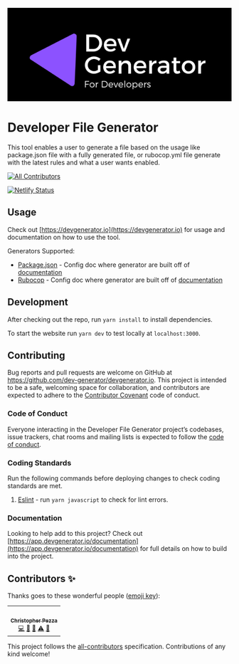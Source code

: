 ![DevGenerator Logo](https://github.com/dev-generator/devgenerator.io/blob/main/.github/Dev%20Generator%20Logo.png)

# Developer File Generator

This tool enables a user to generate a file based on the usage like package.json file with a fully generated file, or rubocop.yml file generate with the latest rules and what a user wants enabled.

<!-- ALL-CONTRIBUTORS-BADGE:START - Do not remove or modify this section -->
[![All Contributors](https://img.shields.io/badge/all_contributors-1-orange.svg?style=flat-square)](#contributors-)
<!-- ALL-CONTRIBUTORS-BADGE:END -->
[![Netlify Status](https://api.netlify.com/api/v1/badges/2ac12197-6557-4126-adef-4221bb467eb5/deploy-status)](https://app.netlify.com/sites/devgenerator/deploys)

## Usage

Check out [https://devgenerator.io](https://devgenerator.io) for usage and documentation on how to use the tool.

Generators Supported:

- [Package.json](https://devgenerator.io/generators/node_modules/packagejson) - Config doc where generator are built off of [documentation](https://docs.npmjs.com/cli/v6/configuring-npm/package-json)
- [Rubocop](https://devgenerator.io/generators/ruby_gems/rubocop) - Config doc where generator are built off of [documentation](https://docs.rubocop.org/rubocop/1.3/index.html)

## Development

After checking out the repo, run `yarn install` to install dependencies.

To start the website run `yarn dev` to test locally at `localhost:3000`.

## Contributing

Bug reports and pull requests are welcome on GitHub at https://github.com/dev-generator/devgenerator.io. This project is intended to be a safe, welcoming space for collaboration, and contributors are expected to adhere to the [Contributor Covenant](http://contributor-covenant.org) code of conduct.

### Code of Conduct

Everyone interacting in the Developer File Generator project’s codebases, issue trackers, chat rooms and mailing lists is expected to follow the [code of conduct](https://github.com/dev-generator/devgenerator.io/blob/main/CODE_OF_CONDUCT.md).

### Coding Standards

Run the following commands before deploying changes to check coding standards are met.

1. [Eslint](https://github.com/eslint/eslint) - run `yarn javascript` to check for lint errors.

### Documentation

Looking to help add to this project? Check out [https://app.devgenerator.io/documentation](https://app.devgenerator.io/documentation) for full details on how to build into the project.

## Contributors ✨

Thanks goes to these wonderful people ([emoji key](https://allcontributors.org/docs/en/emoji-key)):

<!-- ALL-CONTRIBUTORS-LIST:START - Do not remove or modify this section -->
<!-- prettier-ignore-start -->
<!-- markdownlint-disable -->
<table>
  <tr>
    <td align="center"><a href="https://chris-pezza.com"><img src="https://avatars3.githubusercontent.com/u/5841177?v=4" width="100px;" alt=""/><br /><sub><b>Christopher Pezza</b></sub></a><br /><a href="https://github.com/dev-generator/devgenerator.io/commits?author=chiefpansancolt" title="Code">💻</a> <a href="https://github.com/dev-generator/devgenerator.io/commits?author=chiefpansancolt" title="Documentation">📖</a> <a href="#tool-chiefpansancolt" title="Tools">🔧</a> <a href="https://github.com/dev-generator/devgenerator.io/commits?author=chiefpansancolt" title="Tests">⚠️</a> <a href="#maintenance-chiefpansancolt" title="Maintenance">🚧</a></td>
  </tr>
</table>

<!-- markdownlint-enable -->
<!-- prettier-ignore-end -->
<!-- ALL-CONTRIBUTORS-LIST:END -->

This project follows the
[all-contributors](https://github.com/all-contributors/all-contributors)
specification. Contributions of any kind welcome!